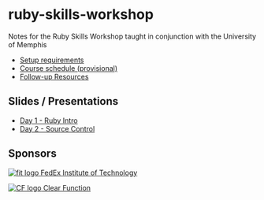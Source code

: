 # ruby-skills-workshop
Notes for the Ruby Skills Workshop taught in conjunction with the University of Memphis

* [Setup requirements](SETUP.md)
* [Course schedule (provisional)](SCHEDULE.md)
* [Follow-up Resources](RESOURCES.md)

## Slides / Presentations

* [Day 1 - Ruby Intro](https://clearfunction.github.io/ruby-skills-workshop/slides/01-ruby-intro/)
* [Day 2 - Source Control](https://clearfunction.github.io/ruby-skills-workshop/slides/03-git-and-hosting/)

## Sponsors
[![fit logo](http://www.memphis.edu/fedex/siteimages/fit_memtech.png) FedEx Institute of Technology ](http://www.memphis.edu/fedex/)


[![CF logo](https://avatars2.githubusercontent.com/u/12205845?v=3&s=200) Clear Function](http://clearfunction.com)
